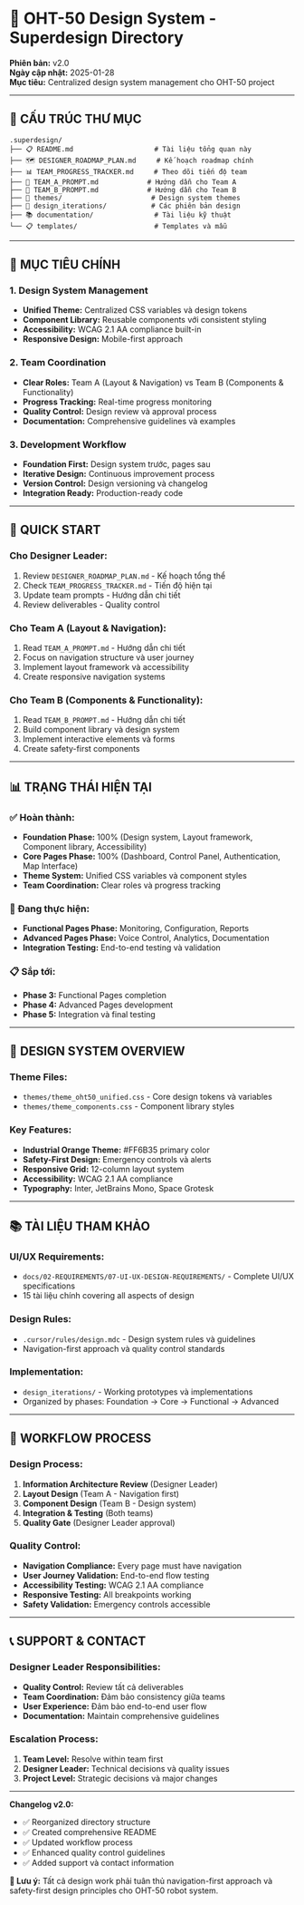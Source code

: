 # 🎨 OHT-50 Design System - Superdesign Directory

**Phiên bản:** v2.0  
**Ngày cập nhật:** 2025-01-28  
**Mục tiêu:** Centralized design system management cho OHT-50 project

---

## 📁 **CẤU TRÚC THƯ MỤC**

```
.superdesign/
├── 📋 README.md                    # Tài liệu tổng quan này
├── 🗺️ DESIGNER_ROADMAP_PLAN.md     # Kế hoạch roadmap chính
├── 📊 TEAM_PROGRESS_TRACKER.md     # Theo dõi tiến độ team
├── 👥 TEAM_A_PROMPT.md            # Hướng dẫn cho Team A
├── 👥 TEAM_B_PROMPT.md            # Hướng dẫn cho Team B
├── 🎨 themes/                      # Design system themes
├── 📁 design_iterations/           # Các phiên bản design
├── 📚 documentation/               # Tài liệu kỹ thuật
└── 📋 templates/                   # Templates và mẫu
```

---

## 🎯 **MỤC TIÊU CHÍNH**

### **1. Design System Management**
- **Unified Theme:** Centralized CSS variables và design tokens
- **Component Library:** Reusable components với consistent styling
- **Accessibility:** WCAG 2.1 AA compliance built-in
- **Responsive Design:** Mobile-first approach

### **2. Team Coordination**
- **Clear Roles:** Team A (Layout & Navigation) vs Team B (Components & Functionality)
- **Progress Tracking:** Real-time progress monitoring
- **Quality Control:** Design review và approval process
- **Documentation:** Comprehensive guidelines và examples

### **3. Development Workflow**
- **Foundation First:** Design system trước, pages sau
- **Iterative Design:** Continuous improvement process
- **Version Control:** Design versioning và changelog
- **Integration Ready:** Production-ready code

---

## 🚀 **QUICK START**

### **Cho Designer Leader:**
1. Review `DESIGNER_ROADMAP_PLAN.md` - Kế hoạch tổng thể
2. Check `TEAM_PROGRESS_TRACKER.md` - Tiến độ hiện tại
3. Update team prompts - Hướng dẫn chi tiết
4. Review deliverables - Quality control

### **Cho Team A (Layout & Navigation):**
1. Read `TEAM_A_PROMPT.md` - Hướng dẫn chi tiết
2. Focus on navigation structure và user journey
3. Implement layout framework và accessibility
4. Create responsive navigation systems

### **Cho Team B (Components & Functionality):**
1. Read `TEAM_B_PROMPT.md` - Hướng dẫn chi tiết
2. Build component library và design system
3. Implement interactive elements và forms
4. Create safety-first components

---

## 📊 **TRẠNG THÁI HIỆN TẠI**

### **✅ Hoàn thành:**
- **Foundation Phase:** 100% (Design system, Layout framework, Component library, Accessibility)
- **Core Pages Phase:** 100% (Dashboard, Control Panel, Authentication, Map Interface)
- **Theme System:** Unified CSS variables và component styles
- **Team Coordination:** Clear roles và progress tracking

### **🔄 Đang thực hiện:**
- **Functional Pages Phase:** Monitoring, Configuration, Reports
- **Advanced Pages Phase:** Voice Control, Analytics, Documentation
- **Integration Testing:** End-to-end testing và validation

### **📋 Sắp tới:**
- **Phase 3:** Functional Pages completion
- **Phase 4:** Advanced Pages development
- **Phase 5:** Integration và final testing

---

## 🎨 **DESIGN SYSTEM OVERVIEW**

### **Theme Files:**
- `themes/theme_oht50_unified.css` - Core design tokens và variables
- `themes/theme_components.css` - Component library styles

### **Key Features:**
- **Industrial Orange Theme:** #FF6B35 primary color
- **Safety-First Design:** Emergency controls và alerts
- **Responsive Grid:** 12-column layout system
- **Accessibility:** WCAG 2.1 AA compliance
- **Typography:** Inter, JetBrains Mono, Space Grotesk

---

## 📚 **TÀI LIỆU THAM KHẢO**

### **UI/UX Requirements:**
- `docs/02-REQUIREMENTS/07-UI-UX-DESIGN-REQUIREMENTS/` - Complete UI/UX specifications
- 15 tài liệu chính covering all aspects of design

### **Design Rules:**
- `.cursor/rules/design.mdc` - Design system rules và guidelines
- Navigation-first approach và quality control standards

### **Implementation:**
- `design_iterations/` - Working prototypes và implementations
- Organized by phases: Foundation → Core → Functional → Advanced

---

## 🔄 **WORKFLOW PROCESS**

### **Design Process:**
1. **Information Architecture Review** (Designer Leader)
2. **Layout Design** (Team A - Navigation first)
3. **Component Design** (Team B - Design system)
4. **Integration & Testing** (Both teams)
5. **Quality Gate** (Designer Leader approval)

### **Quality Control:**
- **Navigation Compliance:** Every page must have navigation
- **User Journey Validation:** End-to-end flow testing
- **Accessibility Testing:** WCAG 2.1 AA compliance
- **Responsive Testing:** All breakpoints working
- **Safety Validation:** Emergency controls accessible

---

## 📞 **SUPPORT & CONTACT**

### **Designer Leader Responsibilities:**
- **Quality Control:** Review tất cả deliverables
- **Team Coordination:** Đảm bảo consistency giữa teams
- **User Experience:** Đảm bảo end-to-end user flow
- **Documentation:** Maintain comprehensive guidelines

### **Escalation Process:**
1. **Team Level:** Resolve within team first
2. **Designer Leader:** Technical decisions và quality issues
3. **Project Level:** Strategic decisions và major changes

---

**Changelog v2.0:**
- ✅ Reorganized directory structure
- ✅ Created comprehensive README
- ✅ Updated workflow process
- ✅ Enhanced quality control guidelines
- ✅ Added support và contact information

**🚨 Lưu ý:** Tất cả design work phải tuân thủ navigation-first approach và safety-first design principles cho OHT-50 robot system.
